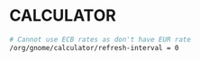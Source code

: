 # CALCULATOR

```sh
# Cannot use ECB rates as don't have EUR rate
/org/gnome/calculator/refresh-interval = 0
```